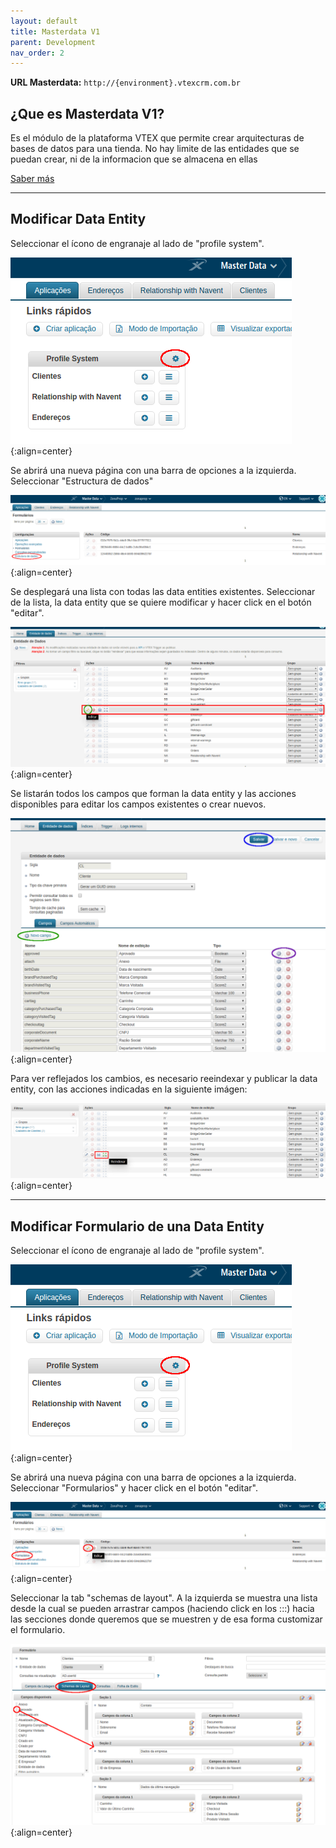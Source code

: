 ```yaml
---
layout: default
title: Masterdata V1
parent: Development
nav_order: 2
---
```


**URL Masterdata:** `http://{environment}.vtexcrm.com.br`  

## ¿Que es Masterdata V1?

Es el módulo de la plataforma VTEX que permite crear arquitecturas de bases de datos para una tienda. No hay limite de las entidades que se puedan crear, ni de la informacion que se almacena en ellas  

[Saber más](https://help.vtex.com/es/tutorial/master-data-v2--3JJ1mlzuo88w22gO0gy0QS)

---

## Modificar Data Entity

Seleccionar el &iacute;cono de engranaje al lado de &quot;profile system&quot;.  

![](../img/master1.png){:align=center}

Se abrir&aacute; una nueva p&aacute;gina con una barra de opciones a la izquierda. Seleccionar &quot;Estructura de dados&quot;  

![](../img/master2.png){:align=center}

Se desplegar&aacute; una lista con todas las data entities existentes. Seleccionar de la lista, la data entity que se quiere modificar y hacer click en el bot&oacute;n &quot;editar&quot;.  

![](../img/master3.png){:align=center}

Se listar&aacute;n todos los campos que forman la data entity y las acciones disponibles para editar los campos existentes o crear nuevos.  

![](../img/master4.png){:align=center}

Para ver reflejados los cambios, es necesario reeindexar y publicar la data entity, con las acciones indicadas en la siguiente im&aacute;gen:

![](../img/master5.png){:align=center}

---

## Modificar Formulario de una Data Entity

Seleccionar el &iacute;cono de engranaje al lado de &quot;profile system&quot;.  

![](../img/master1.png){:align=center}

Se abrir&aacute; una nueva p&aacute;gina con una barra de opciones a la izquierda. Seleccionar &quot;Formularios&quot; y hacer click en el bot&oacute;n &quot;editar&quot;.

![](../img/form1.png){:align=center}

Seleccionar la tab &quot;schemas de layout&quot;. A la izquierda se muestra una lista desde la cual se pueden arrastrar campos (haciendo click en los :::) hacia las secciones donde queremos que se muestren y de esa forma customizar el formulario.

![](../img/form2.png){:align=center}